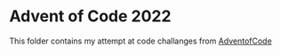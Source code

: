 # Advent of Code 2022
This folder contains my attempt at code challanges from [AdventofCode](https://adventofcode.com/2022)

